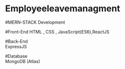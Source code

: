 # Employeeleavemanagment

#MERN-STACK Development

#Front-End 
HTML , CSS , JavaScript(ES6),ReactJS 

#Back-End  
ExpressJS

#Database  
MongoDB (Atlas)
